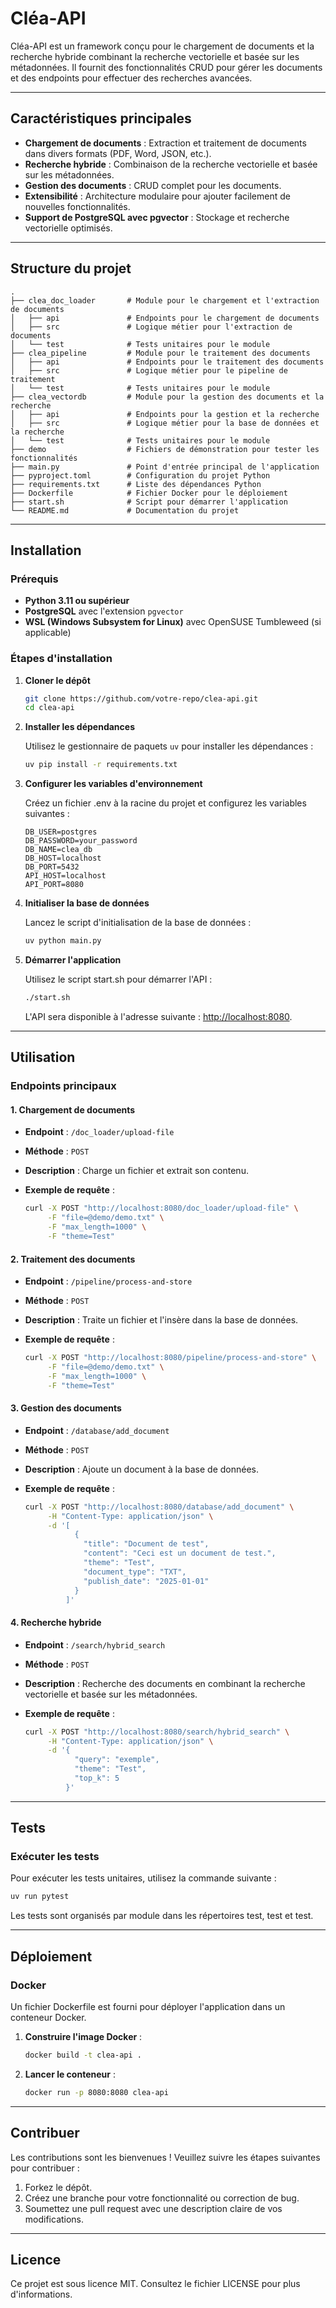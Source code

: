 # Cléa-API

Cléa-API est un framework conçu pour le chargement de documents et la recherche hybride combinant la recherche vectorielle et basée sur les métadonnées. Il fournit des fonctionnalités CRUD pour gérer les documents et des endpoints pour effectuer des recherches avancées.

---

## **Caractéristiques principales**

- **Chargement de documents** : Extraction et traitement de documents dans divers formats (PDF, Word, JSON, etc.).
- **Recherche hybride** : Combinaison de la recherche vectorielle et basée sur les métadonnées.
- **Gestion des documents** : CRUD complet pour les documents.
- **Extensibilité** : Architecture modulaire pour ajouter facilement de nouvelles fonctionnalités.
- **Support de PostgreSQL avec pgvector** : Stockage et recherche vectorielle optimisés.

---

## **Structure du projet**

```shell
.
├── clea_doc_loader       # Module pour le chargement et l'extraction de documents
│   ├── api               # Endpoints pour le chargement de documents
│   ├── src               # Logique métier pour l'extraction de documents
│   └── test              # Tests unitaires pour le module
├── clea_pipeline         # Module pour le traitement des documents
│   ├── api               # Endpoints pour le traitement des documents
│   ├── src               # Logique métier pour le pipeline de traitement
│   └── test              # Tests unitaires pour le module
├── clea_vectordb         # Module pour la gestion des documents et la recherche
│   ├── api               # Endpoints pour la gestion et la recherche
│   ├── src               # Logique métier pour la base de données et la recherche
│   └── test              # Tests unitaires pour le module
├── demo                  # Fichiers de démonstration pour tester les fonctionnalités
├── main.py               # Point d'entrée principal de l'application
├── pyproject.toml        # Configuration du projet Python
├── requirements.txt      # Liste des dépendances Python
├── Dockerfile            # Fichier Docker pour le déploiement
├── start.sh              # Script pour démarrer l'application
└── README.md             # Documentation du projet
```

---

## **Installation**

### **Prérequis**

- **Python 3.11 ou supérieur**
- **PostgreSQL** avec l'extension `pgvector`
- **WSL (Windows Subsystem for Linux)** avec OpenSUSE Tumbleweed (si applicable)

### **Étapes d'installation**

1. **Cloner le dépôt**

   ```bash
   git clone https://github.com/votre-repo/clea-api.git
   cd clea-api
   ```

2. **Installer les dépendances**

   Utilisez le gestionnaire de paquets `uv` pour installer les dépendances :

   ```bash
   uv pip install -r requirements.txt
   ```

3. **Configurer les variables d'environnement**

   Créez un fichier .env à la racine du projet et configurez les variables suivantes :

   ```env
   DB_USER=postgres
   DB_PASSWORD=your_password
   DB_NAME=clea_db
   DB_HOST=localhost
   DB_PORT=5432
   API_HOST=localhost
   API_PORT=8080
   ```

4. **Initialiser la base de données**

   Lancez le script d'initialisation de la base de données :

   ```bash
   uv python main.py
   ```

5. **Démarrer l'application**

   Utilisez le script start.sh pour démarrer l'API :

   ```bash
   ./start.sh
   ```

   L'API sera disponible à l'adresse suivante : [http://localhost:8080](http://localhost:8080).

---

## **Utilisation**

### **Endpoints principaux**

#### **1. Chargement de documents**

- **Endpoint** : `/doc_loader/upload-file`
- **Méthode** : `POST`
- **Description** : Charge un fichier et extrait son contenu.
- **Exemple de requête** :

  ```bash
  curl -X POST "http://localhost:8080/doc_loader/upload-file" \
       -F "file=@demo/demo.txt" \
       -F "max_length=1000" \
       -F "theme=Test"
  ```

#### **2. Traitement des documents**

- **Endpoint** : `/pipeline/process-and-store`
- **Méthode** : `POST`
- **Description** : Traite un fichier et l'insère dans la base de données.
- **Exemple de requête** :

  ```bash
  curl -X POST "http://localhost:8080/pipeline/process-and-store" \
       -F "file=@demo/demo.txt" \
       -F "max_length=1000" \
       -F "theme=Test"
  ```

#### **3. Gestion des documents**

- **Endpoint** : `/database/add_document`
- **Méthode** : `POST`
- **Description** : Ajoute un document à la base de données.
- **Exemple de requête** :

  ```bash
  curl -X POST "http://localhost:8080/database/add_document" \
       -H "Content-Type: application/json" \
       -d '[
             {
               "title": "Document de test",
               "content": "Ceci est un document de test.",
               "theme": "Test",
               "document_type": "TXT",
               "publish_date": "2025-01-01"
             }
           ]'
  ```

#### **4. Recherche hybride**

- **Endpoint** : `/search/hybrid_search`
- **Méthode** : `POST`
- **Description** : Recherche des documents en combinant la recherche vectorielle et basée sur les métadonnées.
- **Exemple de requête** :

  ```bash
  curl -X POST "http://localhost:8080/search/hybrid_search" \
       -H "Content-Type: application/json" \
       -d '{
             "query": "exemple",
             "theme": "Test",
             "top_k": 5
           }'
  ```

---

## **Tests**

### **Exécuter les tests**

Pour exécuter les tests unitaires, utilisez la commande suivante :

```bash
uv run pytest
```

Les tests sont organisés par module dans les répertoires test, test et test.

---

## **Déploiement**

### **Docker**

Un fichier Dockerfile est fourni pour déployer l'application dans un conteneur Docker.

1. **Construire l'image Docker** :

   ```bash
   docker build -t clea-api .
   ```

2. **Lancer le conteneur** :

   ```bash
   docker run -p 8080:8080 clea-api
   ```

---

## **Contribuer**

Les contributions sont les bienvenues ! Veuillez suivre les étapes suivantes pour contribuer :

1. Forkez le dépôt.
2. Créez une branche pour votre fonctionnalité ou correction de bug.
3. Soumettez une pull request avec une description claire de vos modifications.

---

## **Licence**

Ce projet est sous licence MIT. Consultez le fichier LICENSE pour plus d'informations.
